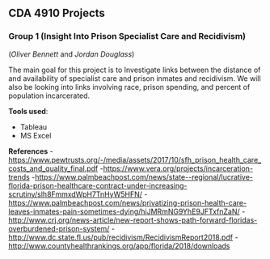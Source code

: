 ## CDA 4910 Projects


### Group 1 (Insight Into Prison Specialist Care and Recidivism)
(_Oliver Bennett_ and _Jordan Douglass_)

The main goal for this project is to Investigate links between the distance of and availability of specialist care and prison inmates and recidivism. We will also be looking into links involving race, prison spending, and percent of population incarcerated.

**Tools used**:
- Tableau 
- MS Excel


**References**
-https://www.pewtrusts.org/-/media/assets/2017/10/sfh_prison_health_care_costs_and_quality_final.pdf
-https://www.vera.org/projects/incarceration-trends
-https://www.palmbeachpost.com/news/state--regional/lucrative-florida-prison-healthcare-contract-under-increasing-scrutiny/slh8FmmxdWpH7TnHyW5HFN/
-https://www.palmbeachpost.com/news/privatizing-prison-health-care-leaves-inmates-pain-sometimes-dying/hiJMRmNG9YhE9JFTxfnZaN/    -http://www.crj.org/news-article/new-report-shows-path-forward-floridas-overburdened-prison-system/
-http://www.dc.state.fl.us/pub/recidivism/RecidivismReport2018.pdf
-http://www.countyhealthrankings.org/app/florida/2018/downloads

